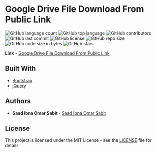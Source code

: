 # Google Drive File Download From Public Link


<!--- See https://shields.io for others or to customize this set of shields.  --->
<!--- See https://shields.io for others or to customize this set of shields.  --->
![GitHub language count](https://img.shields.io/github/languages/count/ssabit/google_drive_file_download?style=flat-square)
![GitHub top language](https://img.shields.io/github/languages/top/ssabit/google_drive_file_download?style=flat-square)
![GitHub contributors](https://img.shields.io/github/contributors/ssabit/google_drive_file_download?style=flat-square)
![GitHub last commit](https://img.shields.io/github/last-commit/ssabit/google_drive_file_download?color=red&style=flat-square)
![GitHub license](https://img.shields.io/github/LICENSE/ssabit/google_drive_file_download?style=flat-square)
![GitHub repo size](https://img.shields.io/github/repo-size/ssabit/google_drive_file_download?style=flat-square)
![GitHub code size in bytes](https://img.shields.io/github/languages/code-size/ssabit/google_drive_file_download?style=flat-square)
![GitHub stars](https://img.shields.io/github/stars/ssabit/google_drive_file_download?style=flat-square)


**Link** - [Google Drive File Download From Public Link](https://ssabit.github.io/google_drive_file_download/)

## Built With

* [Bootstrap](https://getbootstrap.com/)
* [jQuery](https://jquery.com/)

## Authors

* **Saad Ibna Omar Sabit** - [Saad Ibna Omar Sabit](https://www.linkedin.com/in/sabit/)

## License

This project is licensed under the MIT License - see the [LICENSE](LICENSE) file for details

